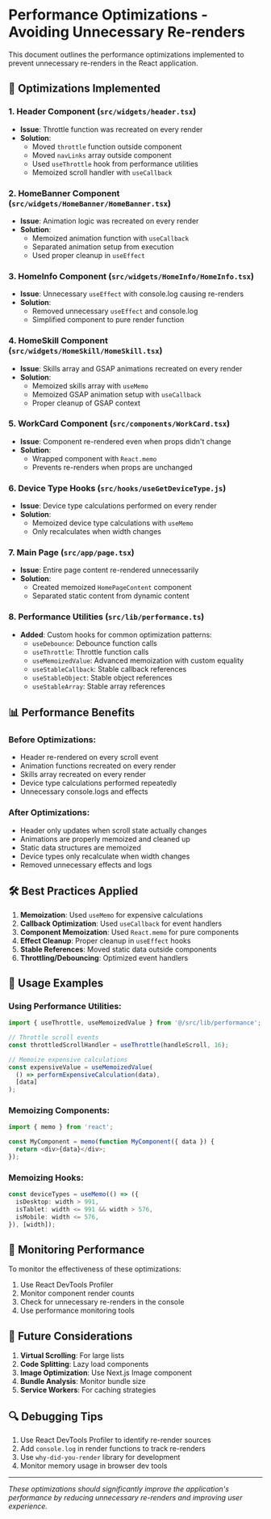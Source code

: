 # Performance Optimizations - Avoiding Unnecessary Re-renders

This document outlines the performance optimizations implemented to prevent unnecessary re-renders in the React application.

## 🚀 Optimizations Implemented

### 1. Header Component (`src/widgets/header.tsx`)
- **Issue**: Throttle function was recreated on every render
- **Solution**: 
  - Moved `throttle` function outside component
  - Moved `navLinks` array outside component
  - Used `useThrottle` hook from performance utilities
  - Memoized scroll handler with `useCallback`

### 2. HomeBanner Component (`src/widgets/HomeBanner/HomeBanner.tsx`)
- **Issue**: Animation logic was recreated on every render
- **Solution**:
  - Memoized animation function with `useCallback`
  - Separated animation setup from execution
  - Used proper cleanup in `useEffect`

### 3. HomeInfo Component (`src/widgets/HomeInfo/HomeInfo.tsx`)
- **Issue**: Unnecessary `useEffect` with console.log causing re-renders
- **Solution**:
  - Removed unnecessary `useEffect` and console.log
  - Simplified component to pure render function

### 4. HomeSkill Component (`src/widgets/HomeSkill/HomeSkill.tsx`)
- **Issue**: Skills array and GSAP animations recreated on every render
- **Solution**:
  - Memoized skills array with `useMemo`
  - Memoized GSAP animation setup with `useCallback`
  - Proper cleanup of GSAP context

### 5. WorkCard Component (`src/components/WorkCard.tsx`)
- **Issue**: Component re-rendered even when props didn't change
- **Solution**:
  - Wrapped component with `React.memo`
  - Prevents re-renders when props are unchanged

### 6. Device Type Hooks (`src/hooks/useGetDeviceType.js`)
- **Issue**: Device type calculations performed on every render
- **Solution**:
  - Memoized device type calculations with `useMemo`
  - Only recalculates when width changes

### 7. Main Page (`src/app/page.tsx`)
- **Issue**: Entire page content re-rendered unnecessarily
- **Solution**:
  - Created memoized `HomePageContent` component
  - Separated static content from dynamic content

### 8. Performance Utilities (`src/lib/performance.ts`)
- **Added**: Custom hooks for common optimization patterns:
  - `useDebounce`: Debounce function calls
  - `useThrottle`: Throttle function calls
  - `useMemoizedValue`: Advanced memoization with custom equality
  - `useStableCallback`: Stable callback references
  - `useStableObject`: Stable object references
  - `useStableArray`: Stable array references

## 📊 Performance Benefits

### Before Optimizations:
- Header re-rendered on every scroll event
- Animation functions recreated on every render
- Skills array recreated on every render
- Device type calculations performed repeatedly
- Unnecessary console.logs and effects

### After Optimizations:
- Header only updates when scroll state actually changes
- Animations are properly memoized and cleaned up
- Static data structures are memoized
- Device types only recalculate when width changes
- Removed unnecessary effects and logs

## 🛠️ Best Practices Applied

1. **Memoization**: Used `useMemo` for expensive calculations
2. **Callback Optimization**: Used `useCallback` for event handlers
3. **Component Memoization**: Used `React.memo` for pure components
4. **Effect Cleanup**: Proper cleanup in `useEffect` hooks
5. **Stable References**: Moved static data outside components
6. **Throttling/Debouncing**: Optimized event handlers

## 🔧 Usage Examples

### Using Performance Utilities:

```typescript
import { useThrottle, useMemoizedValue } from '@/src/lib/performance';

// Throttle scroll events
const throttledScrollHandler = useThrottle(handleScroll, 16);

// Memoize expensive calculations
const expensiveValue = useMemoizedValue(
  () => performExpensiveCalculation(data),
  [data]
);
```

### Memoizing Components:

```typescript
import { memo } from 'react';

const MyComponent = memo(function MyComponent({ data }) {
  return <div>{data}</div>;
});
```

### Memoizing Hooks:

```typescript
const deviceTypes = useMemo(() => ({
  isDesktop: width > 991,
  isTablet: width <= 991 && width > 576,
  isMobile: width <= 576,
}), [width]);
```

## 🎯 Monitoring Performance

To monitor the effectiveness of these optimizations:

1. Use React DevTools Profiler
2. Monitor component render counts
3. Check for unnecessary re-renders in the console
4. Use performance monitoring tools

## 📝 Future Considerations

1. **Virtual Scrolling**: For large lists
2. **Code Splitting**: Lazy load components
3. **Image Optimization**: Use Next.js Image component
4. **Bundle Analysis**: Monitor bundle size
5. **Service Workers**: For caching strategies

## 🔍 Debugging Tips

1. Use React DevTools Profiler to identify re-render sources
2. Add `console.log` in render functions to track re-renders
3. Use `why-did-you-render` library for development
4. Monitor memory usage in browser dev tools

---

*These optimizations should significantly improve the application's performance by reducing unnecessary re-renders and improving user experience.* 